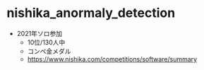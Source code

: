 # nishika_anormaly_detection
- 2021年ソロ参加
  - 10位/130人中
  - コンペ金メダル
  - https://www.nishika.com/competitions/software/summary
